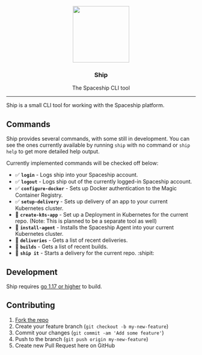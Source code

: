 <p align="center">
  <img src="https://storage.googleapis.com/spaceship-static/FullColor.svg" width="150">
</p>

<h3 align="center">
  Ship
</h3>

<p align="center">
  The Spaceship CLI tool
</p>

---

Ship is a small CLI tool for working with the Spaceship platform.

## Commands

Ship provides several commands, with some still in development. You can see the ones currently available by running `ship` with no command or `ship help` to get more detailed help output.

Currently implemented commands will be checked off below:

- ✅ **`login`** - Logs ship into your Spaceship account.
- ✅ **`logout`** - Logs ship out of the currently logged-in Spaceship account.
- ✅ **`configure-docker`** - Sets up Docker authentication to the Magic Container Registry.
- ✅ **`setup-delivery`** - Sets up delivery of an app to your current Kubernetes cluster.
- 🔳 **`create-k8s-app`** - Set up a Deployment in Kubernetes for the current repo. (Note: This is planned to be a separate tool as well)
- 🔳 **`install-agent`** - Installs the Spaceship Agent into your current Kubernetes cluster.
- 🔳 **`deliveries`** - Gets a list of recent deliveries.
- 🔳 **`builds`** - Gets a list of recent builds.
- 🔳 **`ship it`** - Starts a delivery for the current repo. :shipit:

## Development

Ship requires [go 1.17 or higher](https://golang.org/) to build.

## Contributing

1. [Fork the repo](https://github.com/onspaceship/ship/fork)
2. Create your feature branch (`git checkout -b my-new-feature`)
3. Commit your changes (`git commit -am 'Add some feature'`)
4. Push to the branch (`git push origin my-new-feature`)
5. Create new Pull Request here on GitHub
